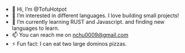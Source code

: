 - 👋 Hi, I’m @TofuHotpot
- 👀 I’m interested in different languages. I love building small projects! 
- 🌱 I’m currently learning RUST and Javascript. and finding new languages to learn.
- 📫 You can reach me on nchu0009@gmail.com
- ⚡ Fun fact: I can eat two large dominos pizzas.
